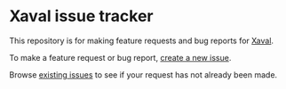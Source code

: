 # Xaval issue tracker

This repository is for making feature requests and bug reports for [Xaval](https://xaval.app).

To make a feature request or bug report, [create a new issue](https://github.com/habbes/xaval-issues/issues/new).

Browse [existing issues](https://github.com/habbes/xaval-issues/issues) to see if your request has not already been made.


